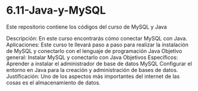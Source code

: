 # 6.11-Java-y-MySQL
Este repositorio contiene los códigos del curso de MySQL y Java

Descripción: En este curso encontrarás cómo conectar MySQL con Java.
Aplicaciones: Este curso te llevará paso a paso para realizar la instalación de MySQL y conectarlo con el lenguaje de programación Java
Objetivo general: Instalar MySQL y conectarlo con Java
Objetivos Específicos: Aprender a instalar el administrador de base de datos MySQL
                       Configurar el entorno en Java para la creación y administración de bases de datos.
Justificación: Uno de los aspectos más importantes del internet de las cosas es el almacenamiento de datos.
